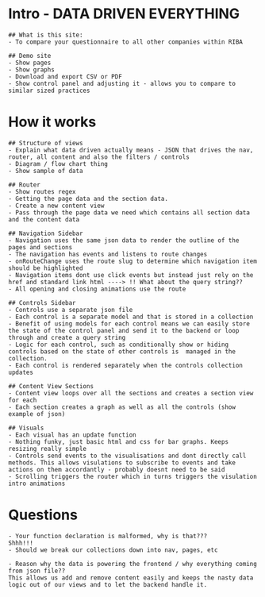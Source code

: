 # Intro - DATA DRIVEN EVERYTHING
	## What is this site:
	- To compare your questionnaire to all other companies within RIBA

	## Demo site
	- Show pages
	- Show graphs
	- Download and export CSV or PDF
	- Show control panel and adjusting it - allows you to compare to similar sized practices

# How it works
	## Structure of views
	- Explain what data driven actually means - JSON that drives the nav, router, all content and also the filters / controls
	- Diagram / flow chart thing
	- Show sample of data
	
	## Router
	- Show routes regex
	- Getting the page data and the section data. 
	- Create a new content view
	- Pass through the page data we need which contains all section data and the content data

	## Navigation Sidebar
	- Navigation uses the same json data to render the outline of the pages and sections
	- The navigation has events and listens to route changes
	- onRouteChange uses the route slug to determine which navigation item should be highlighted
	- Navigation items dont use click events but instead just rely on the href and standard link html ----> !! What about the query string??
	- All opening and closing animations use the route

	## Controls Sidebar
	- Controls use a separate json file
	- Each control is a separate model and that is stored in a collection
	- Benefit of using models for each control means we can easily store the state of the control panel and send it to the backend or loop through and create a query string
	- Logic for each control, such as conditionally show or hiding controls based on the state of other controls is  managed in the collection.
	- Each control is rendered separately when the controls collection updates

	## Content View Sections
	- Content view loops over all the sections and creates a section view for each
	- Each section creates a graph as well as all the controls (show example of json)

	## Visuals
	- Each visual has an update function
	- Nothing funky, just basic html and css for bar graphs. Keeps resizing really simple
	- Controls send events to the visualisations and dont directly call methods. This allows visulations to subscribe to events and take actions on them accordantly - probably doesnt need to be said
	- Scrolling triggers the router which in turns triggers the visulation intro animations

# Questions
	- Your function declaration is malformed, why is that???
	Shhh!!!
	- Should we break our collections down into nav, pages, etc
	
	- Reason why the data is powering the frontend / why everything coming from json file??
	This allows us add and remove content easily and keeps the nasty data logic out of our views and to let the backend handle it.